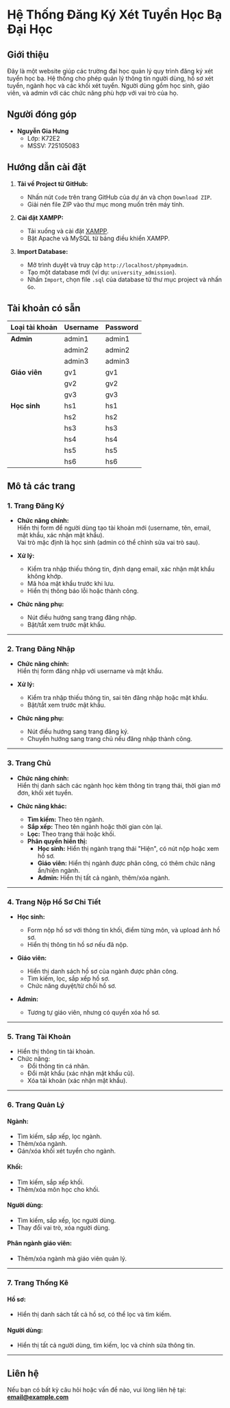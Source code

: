 # Hệ Thống Đăng Ký Xét Tuyển Học Bạ Đại Học

## Giới thiệu
Đây là một website giúp các trường đại học quản lý quy trình đăng ký xét tuyển học bạ. Hệ thống cho phép quản lý thông tin người dùng, hồ sơ xét tuyển, ngành học và các khối xét tuyển. Người dùng gồm học sinh, giáo viên, và admin với các chức năng phù hợp với vai trò của họ.

## Người đóng góp
- **Nguyễn Gia Hưng**  
  - Lớp: K72E2  
  - MSSV: 725105083  

## Hướng dẫn cài đặt
1. **Tải về Project từ GitHub:**
   - Nhấn nút `Code` trên trang GitHub của dự án và chọn `Download ZIP`.
   - Giải nén file ZIP vào thư mục mong muốn trên máy tính.

2. **Cài đặt XAMPP:**
   - Tải xuống và cài đặt [XAMPP](https://www.apachefriends.org/index.html).
   - Bật Apache và MySQL từ bảng điều khiển XAMPP.

3. **Import Database:**
   - Mở trình duyệt và truy cập `http://localhost/phpmyadmin`.
   - Tạo một database mới (ví dụ: `university_admission`).
   - Nhấn `Import`, chọn file `.sql` của database từ thư mục project và nhấn `Go`.

## Tài khoản có sẵn

| Loại tài khoản | Username   | Password |
|----------------|------------|----------|
| **Admin**      | admin1     | admin1   |
|                | admin2     | admin2   |
|                | admin3     | admin3   |
| **Giáo viên**  | gv1        | gv1      |
|                | gv2        | gv2      |
|                | gv3        | gv3      |
| **Học sinh**   | hs1        | hs1      |
|                | hs2        | hs2      |
|                | hs3        | hs3      |
|                | hs4        | hs4      |
|                | hs5        | hs5      |
|                | hs6        | hs6      |

## Mô tả các trang

### 1. Trang Đăng Ký
- **Chức năng chính:**  
  Hiển thị form để người dùng tạo tài khoản mới (username, tên, email, mật khẩu, xác nhận mật khẩu).  
  Vai trò mặc định là học sinh (admin có thể chỉnh sửa vai trò sau).

- **Xử lý:**
  - Kiểm tra nhập thiếu thông tin, định dạng email, xác nhận mật khẩu không khớp.
  - Mã hóa mật khẩu trước khi lưu.
  - Hiển thị thông báo lỗi hoặc thành công.

- **Chức năng phụ:**
  - Nút điều hướng sang trang đăng nhập.
  - Bật/tắt xem trước mật khẩu.

---

### 2. Trang Đăng Nhập
- **Chức năng chính:**  
  Hiển thị form đăng nhập với username và mật khẩu.

- **Xử lý:**
  - Kiểm tra nhập thiếu thông tin, sai tên đăng nhập hoặc mật khẩu.
  - Bật/tắt xem trước mật khẩu.

- **Chức năng phụ:**  
  - Nút điều hướng sang trang đăng ký.  
  - Chuyển hướng sang trang chủ nếu đăng nhập thành công.

---

### 3. Trang Chủ
- **Chức năng chính:**  
  Hiển thị danh sách các ngành học kèm thông tin trạng thái, thời gian mở đơn, khối xét tuyển.

- **Chức năng khác:**  
  - **Tìm kiếm:** Theo tên ngành.  
  - **Sắp xếp:** Theo tên ngành hoặc thời gian còn lại.  
  - **Lọc:** Theo trạng thái hoặc khối.  
  - **Phân quyền hiển thị:**  
    - **Học sinh:** Hiển thị ngành trạng thái "Hiện", có nút nộp hoặc xem hồ sơ.  
    - **Giáo viên:** Hiển thị ngành được phân công, có thêm chức năng ẩn/hiện ngành.  
    - **Admin:** Hiển thị tất cả ngành, thêm/xóa ngành.

---

### 4. Trang Nộp Hồ Sơ Chi Tiết
- **Học sinh:**  
  - Form nộp hồ sơ với thông tin khối, điểm từng môn, và upload ảnh hồ sơ.  
  - Hiển thị thông tin hồ sơ nếu đã nộp.

- **Giáo viên:**  
  - Hiển thị danh sách hồ sơ của ngành được phân công.  
  - Tìm kiếm, lọc, sắp xếp hồ sơ.  
  - Chức năng duyệt/từ chối hồ sơ.  

- **Admin:**  
  - Tương tự giáo viên, nhưng có quyền xóa hồ sơ.

---

### 5. Trang Tài Khoản
- Hiển thị thông tin tài khoản.  
- Chức năng:
  - Đổi thông tin cá nhân.
  - Đổi mật khẩu (xác nhận mật khẩu cũ).  
  - Xóa tài khoản (xác nhận mật khẩu).  

---

### 6. Trang Quản Lý
#### **Ngành:**
- Tìm kiếm, sắp xếp, lọc ngành.  
- Thêm/xóa ngành.  
- Gán/xóa khối xét tuyển cho ngành.

#### **Khối:**
- Tìm kiếm, sắp xếp khối.  
- Thêm/xóa môn học cho khối.  

#### **Người dùng:**  
- Tìm kiếm, sắp xếp, lọc người dùng.  
- Thay đổi vai trò, xóa người dùng.

#### **Phân ngành giáo viên:**  
- Thêm/xóa ngành mà giáo viên quản lý.

---

### 7. Trang Thống Kê
#### **Hồ sơ:**  
- Hiển thị danh sách tất cả hồ sơ, có thể lọc và tìm kiếm.

#### **Người dùng:**  
- Hiển thị tất cả người dùng, tìm kiếm, lọc và chỉnh sửa thông tin.

---

## Liên hệ
Nếu bạn có bất kỳ câu hỏi hoặc vấn đề nào, vui lòng liên hệ tại: **email@example.com**
